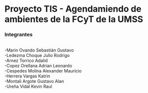 <h1>Proyecto TIS - Agendamiendo de ambientes de la FCyT de la UMSS</h1> 
<h3>Integrantes</h3>  <br/>
-Marin Ovando Sebastián Gustavo<br/>
-Ledezma Choque Julio Rodrigo<br/>
-Arnez Torrico Adalid<br/>
-Copez Orellana Adrian Leonardo<br/>
-Cespedes Molina Alexander Mauricio<br/>
-Herrera Vargas Katrin<br/>
-Montali Argote Gustavo Alan<br/>
-Ureña Vidal Kevin Raul<br/>
